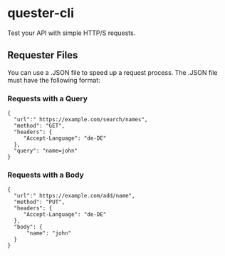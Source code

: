 # quester-cli
Test your API with simple HTTP/S requests.

## Requester Files
You can use a .JSON file to speed up a request process. The .JSON file must have the following format:

### Requests with a Query

    {
      "url":" https://example.com/search/names",
      "method": "GET",
      "headers": {
         "Accept-Language": "de-DE"
      },
      "query": "name=john"
    }

### Requests with a Body

    {
      "url":" https://example.com/add/name",
      "method": "PUT",
      "headers": {
         "Accept-Language": "de-DE"
      },
      "body": {
          "name": "john"
      }
    }
